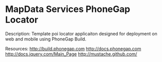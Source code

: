 MapData Services PhoneGap Locator
=================================

Description:
Template poi locator applicaiton designed for deployment on web and mobile using PhoneGap Build.

Resources:
http://build.phonegap.com
http://docs.phonegap.com
http://docs.jquery.com/Main_Page
http://mustache.github.com/